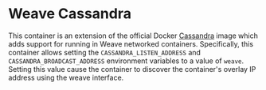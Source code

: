 # Weave Cassandra

This container is an extension of the official Docker [Cassandra](https://hub.docker.com/_/cassandra/) image which adds support for running in Weave networked containers.
Specifically, this container allows setting the `CASSANDRA_LISTEN_ADDRESS` and `CASSANDRA_BROADCAST_ADDRESS` environment variables to a value of `weave`.
Setting this value cause the container to discover the container's overlay IP address using the weave interface.
